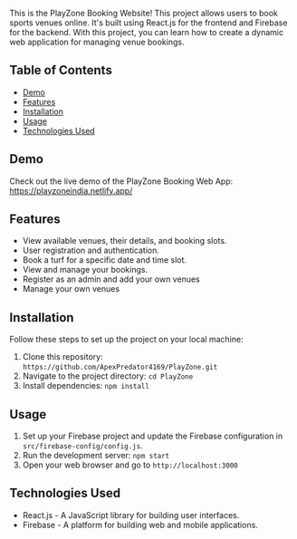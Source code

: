 This is the PlayZone Booking Website! This project allows users to book sports venues online. It's built using React.js for the frontend and Firebase for the backend. With this project, you can learn how to create a dynamic web application for managing venue bookings.

## Table of Contents

- [Demo](#demo)
- [Features](#features)
- [Installation](#installation)
- [Usage](#usage)
- [Technologies Used](#technologies-used)

## Demo

Check out the live demo of the PlayZone Booking Web App: https://playzoneindia.netlify.app/

## Features

- View available venues, their details, and booking slots.
- User registration and authentication.
- Book a turf for a specific date and time slot.
- View and manage your bookings.
- Register as an admin and add your own venues
- Manage your own venues

## Installation

Follow these steps to set up the project on your local machine:

1. Clone this repository: `https://github.com/ApexPredator4169/PlayZone.git`
2. Navigate to the project directory: `cd PlayZone`
3. Install dependencies: `npm install`

## Usage

1. Set up your Firebase project and update the Firebase configuration in `src/firebase-config/config.js`.
2. Run the development server: `npm start`
3. Open your web browser and go to `http://localhost:3000`

## Technologies Used

- React.js - A JavaScript library for building user interfaces.
- Firebase - A platform for building web and mobile applications.
